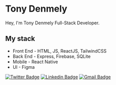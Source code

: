 # Tony Denmely

Hey, I'm Tony Denmely Full-Stack Developer.

## My stack

- Front End - HTML, JS, ReactJS, TailwindCSS
- Back End - Express, Firebase, SQLite
- Mobile - React Native
- UI - Figma


[![Twitter Badge](https://img.shields.io/badge/-@tonydenmely-BCFE2F?style=flat-square&labelColor=BCFE2F&logo=twitter&logoColor=black&link=https://twitter.com/tonydenmely)](https://twitter.com/tonydenmely) 
[![Linkedin Badge](https://img.shields.io/badge/-Tony%20Denmely-BCFE2F?style=flat-square&logo=Linkedin&logoColor=black&link=https://www.linkedin.com/in/tony-denmely/)](https://www.linkedin.com/in/tony-denmely/) 
[![Gmail Badge](https://img.shields.io/badge/-denmely.dev@gmail.com-BCFE2F?style=flat-square&logo=Gmail&logoColor=black&link=mailto:denmely.dev@gmail.com)](mailto:denmely.dev@gmail.com)
